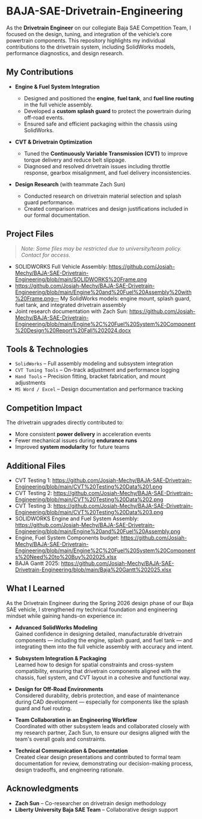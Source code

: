 # BAJA-SAE-Drivetrain-Engineering
As the **Drivetrain Engineer** on our collegiate Baja SAE Competition Team, I focused on the design, tuning, and integration of the vehicle’s core powertrain components. This repository highlights my individual contributions to the drivetrain system, including SolidWorks models, performance diagnostics, and design research.

## My Contributions

- **Engine & Fuel System Integration**  
  - Designed and positioned the **engine**, **fuel tank**, and **fuel line routing** in the full vehicle assembly.
  - Developed a **custom splash guard** to protect the powertrain during off-road events.
  - Ensured safe and efficient packaging within the chassis using SolidWorks.

- **CVT & Drivetrain Optimization**  
  - Tuned the **Continuously Variable Transmission (CVT)** to improve torque delivery and reduce belt slippage.
  - Diagnosed and resolved drivetrain issues including throttle response, gearbox misalignment, and fuel delivery inconsistencies.

- **Design Research** (with teammate Zach Sun)  
  - Conducted research on drivetrain material selection and splash guard performance.
  - Created comparison matrices and design justifications included in our formal documentation.

## Project Files

> _Note: Some files may be restricted due to university/team policy. Contact for access._

- SOLIDWORKS Full Vehicle Assembly: https://github.com/Josiah-Mechy/BAJA-SAE-Drivetrain-Engineering/blob/main/SOLIDWORKS%20Frame.png 
- https://github.com/Josiah-Mechy/BAJA-SAE-Drivetrain-Engineering/blob/main/Engine%20and%20Fuel%20Assembly%20with%20Frame.png— My SolidWorks models: engine mount, splash guard, fuel tank, and integrated drivetrain assembly
- Joint research documentation with Zach Sun: https://github.com/Josiah-Mechy/BAJA-SAE-Drivetrain-Engineering/blob/main/Engine%2C%20Fuel%20System%20Component%20Design%20Report%20Fall%202024.docx

## Tools & Technologies

- `SolidWorks` – Full assembly modeling and subsystem integration  
- `CVT Tuning Tools` – On-track adjustment and performance logging  
- `Hand Tools` – Precision fitting, bracket fabrication, and mount adjustments  
- `MS Word / Excel` – Design documentation and performance tracking

## Competition Impact

The drivetrain upgrades directly contributed to:
- More consistent **power delivery** in acceleration events  
- Fewer mechanical issues during **endurance runs**  
- Improved **system modularity** for future teams

## Additional Files

- CVT Testing 1: https://github.com/Josiah-Mechy/BAJA-SAE-Drivetrain-Engineering/blob/main/CVT%20Testing%20Data%201.png
- CVT Testing 2: https://github.com/Josiah-Mechy/BAJA-SAE-Drivetrain-Engineering/blob/main/CVT%20Testing%20Data%202.png
- CVT Testing 3: https://github.com/Josiah-Mechy/BAJA-SAE-Drivetrain-Engineering/blob/main/CVT%20Testing%20Data%203.png
- SOLIDWORKS Engine and Fuel System Assembly: https://github.com/Josiah-Mechy/BAJA-SAE-Drivetrain-Engineering/blob/main/Engine%20and%20Fuel%20Assembly.png  
- Engine, Fuel System Components budget: https://github.com/Josiah-Mechy/BAJA-SAE-Drivetrain-Engineering/blob/main/Engine%2C%20Fuel%20System%20Components%20Need%20to%20Buy%202025.xlsx
- BAJA Gantt 2025: https://github.com/Josiah-Mechy/BAJA-SAE-Drivetrain-Engineering/blob/main/Baja%20Gantt%202025.xlsx


## What I Learned

As the Drivetrain Engineer during the Spring 2026 design phase of our Baja SAE vehicle, I strengthened my technical foundation and engineering mindset while gaining hands-on experience in:

- **Advanced SolidWorks Modeling**  
  Gained confidence in designing detailed, manufacturable drivetrain components — including the engine, splash guard, and fuel tank — and integrating them into the full vehicle assembly with accuracy and intent.

- **Subsystem Integration & Packaging**  
  Learned how to design for spatial constraints and cross-system compatibility, ensuring that drivetrain components aligned with the chassis, fuel system, and CVT layout in a cohesive and functional way.

- **Design for Off-Road Environments**  
  Considered durability, debris protection, and ease of maintenance during CAD development — especially for components like the splash guard and fuel routing.

- **Team Collaboration in an Engineering Workflow**  
  Coordinated with other subsystem leads and collaborated closely with my research partner, Zach Sun, to ensure our designs aligned with the team's overall goals and constraints.

- **Technical Communication & Documentation**  
  Created clear design presentations and contributed to formal team documentation for review, demonstrating our decision-making process, design tradeoffs, and engineering rationale.


## Acknowledgments

- **Zach Sun** – Co-researcher on drivetrain design methodology  
- **Liberty University Baja SAE Team** – Collaborative design support
